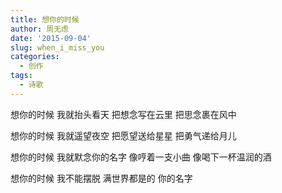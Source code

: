 ```yaml
---
title: 想你的时候
author: 周无虑
date: '2015-09-04'
slug: when_i_miss_you
categories:
  - 创作
tags:
  - 诗歌
---
```



想你的时候
我就抬头看天
把想念写在云里
把思念裹在风中

想你的时候
我就遥望夜空
把愿望送给星星
把勇气递给月儿

想你的时候
我就默念你的名字
像哼着一支小曲
像喝下一杯温润的酒

想你的时候
我不能摆脱
满世界都是的
你的名字
